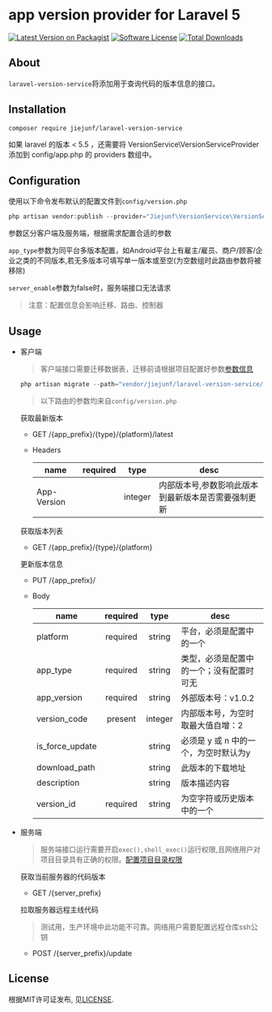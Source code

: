 # app version provider for Laravel 5

[![Latest Version on Packagist][ico-version]][link-packagist]
[![Software License][ico-license]](LICENSE)
[![Total Downloads][ico-downloads]][link-downloads]

## About

`laravel-version-service`将添加用于查询代码的版本信息的接口。

## Installation

```bash
composer require jiejunf/laravel-version-service
```
如果 laravel 的版本 < 5.5 ，还需要将 VersionService\VersionServiceProvider 添加到 config/app.php 的 providers 数组中。

## Configuration

使用以下命令发布默认的配置文件到`config/version.php`

```php
php artisan vendor:publish --provider="Jiejunf\VersionService\VersionServiceProvider"
```
参数区分客户端及服务端，根据需求配置合适的参数

`app_type`参数为同平台多版本配置，如Android平台上有雇主/雇员、商户/顾客/企业之类的不同版本,若无多版本可填写单一版本或至空(为空数组时此路由参数将被移除)

`server_enable`参数为false时，服务端接口无法请求

> 注意：配置信息会影响迁移、路由、控制器

## Usage

- 客户端

    > 客户端接口需要迁移数据表，迁移前请根据项目配置好参数[参数信息](#configuration) 

    ```php
    php artisan migrate --path="vendor/jiejunf/laravel-version-service/src/migrations"
    ```
    > 以下路由的参数均来自`config/version.php`
    
    获取最新版本
    
    - GET /{app_prefix}/{type}/{platform}/latest
    - Headers
    
         | name              | required | type   | desc 
         |-------------------|:--------:|:------:|--------------------------
         | App-Version       |          | integer| 内部版本号,参数影响此版本到最新版本是否需要强制更新
    
    获取版本列表
    
    - GET /{app_prefix}/{type}/{platform}
    
    更新版本信息
    
    - PUT /{app_prefix}/
    - Body

         | name              | required | type   | desc 
         |-------------------|:--------:|:------:|--------------------------
         | platform          | required | string | 平台，必须是配置中的一个
         | app\_type         | required | string | 类型，必须是配置中的一个；没有配置时可无
         | app\_version      | required | string | 外部版本号：v1.0.2
         | version\_code     | present  | integer| 内部版本号，为空时取最大值自增：2
         | is\_force\_update |          | string | 必须是 y 或 n 中的一个，为空时默认为y
         | download\_path    |          | string | 此版本的下载地址
         | description       |          | string | 版本描述内容
         | version\_id       | required | string | 为空字符或历史版本中的一个

- 服务端
    
    > 服务端接口运行需要开启`exec(),shell_exec()`运行权限,且网络用户对项目目录具有正确的权限。[配置项目目录权限][link-permission]
    
    获取当前服务器的代码版本
    
    - GET /{server_prefix}
    
    拉取服务器远程主线代码

    > 测试用，生产环境中此功能不可靠。网络用户需要配置远程仓库ssh公钥

    - POST /{server_prefix}/update
    
## License

根据MIT许可证发布, 见[LICENSE](LICENSE).
         
[ico-license]:https://img.shields.io/badge/license-MIT-green.svg
[ico-version]:https://img.shields.io/badge/version-v0.6-blue.svg
[ico-downloads]:https://img.shields.io/badge/size-<1M-green.svg

[link-downloads]:https://packagist.org/packages/jiejunf/laravel-version-service
[link-packagist]:https://packagist.org/packages/jiejunf/laravel-version-service
[link-permission]:https://vijayasankarn.wordpress.com/2017/02/04/securely-setting-file-permissions-for-laravel-framework/
